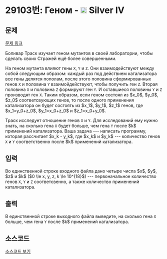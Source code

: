 # 29103번: Геном - <img src="https://static.solved.ac/tier_small/7.svg" style="height:20px" /> Silver IV

<!-- performance -->

<!-- 문제 제출 후 깃허브에 푸시를 했을 때 제출한 코드의 성능이 입력될 공간입니다.-->

<!-- end -->

## 문제

[문제 링크](https://boj.kr/29103)


<p>Боливар Траск изучает геном мутантов в своей лаборатории, чтобы сделать своих Стражей ещё более совершенными.</p>

<p>На геном мутанта влияют гены <code>X</code>, <code>Y</code> и <code>Z</code>. Они взаимодействуют между собой следующим образом: каждый раз под действием катализатора все гены делятся пополам, после этого половина сформированных генов <code>X</code> и половина <code>Y</code> взаимойдействуют, чтобы получить ген <code>Z</code>. Вторая половина <code>X</code> и половина <code>Z</code> формируют ген <code>Y</code>. И оставшиеся половины <code>Y</code> и <code>Z</code> производят ген <code>X</code>. Таким образом, если геном состоял из $x_0$, $y_0$, $z_0$ соответсвующих генов, то после одного применения катализатора он будет состоять из $x_1$, $y_1$, $z_1$ генов, где $x_1=y_0+z_0$, $y_1=x_0+z_0$ и $z_1=x_0+y_0$.</p>

<p>Траск исследует отношение генов <code>X</code> и <code>Y</code>. Для исследований ему нужно знать, на сколько гена <code>X</code> будет больше, чем гена <code>Y</code> после $k$ применений катализатора. Ваша задача --- написать программу, которая рассчитает $x_k - y_k$, где $x_k$ и $y_k$ --- количество генов <code>X</code> и <code>Y</code> соответственно после $k$ применений катализатора.</p>



## 입력


<p>Во единственной строке входного файла дано четыре числа $x$, $y$, $z$ и $k$ ($0 \le x, y, z, k \le 10^{18}$) --- первоначальное количество генов <code>X</code>, <code>Y</code> и <code>Z</code> соответсвенно, а также количество применений катализатора.</p>



## 출력


<p>В единственной строке выходного файла выведите, на сколько гена <code>X</code> больше, чем гена <code>Y</code> после $k$ применений катализатора.</p>



## 소스코드

[소스코드 보기](Геном.cpp)